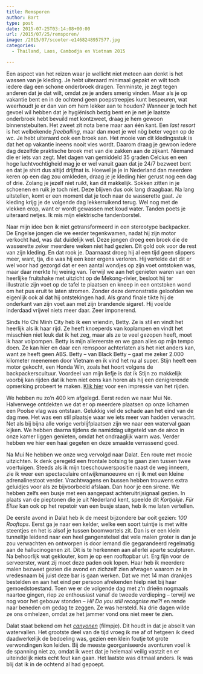 ```yaml
---
title: Remsporen
author: Bart
type: post
date: 2015-07-25T03:14:08+00:00
url: /2015/07/25/remsporen/
image: /2015/07/scooter-e1468248957577.jpg
categories:
  - Thailand, Laos, Cambodja en Vietnam 2015

---
```

Een aspect van het reizen waar je wellicht niet meteen aan denkt is het wassen van je kleding. Je hebt uiteraard minimaal gepakt en wilt toch iedere dag een schone onderbroek dragen. Tenminste, je zegt tegen anderen dat je dat wilt, omdat ze je anders smerig vinden. Maar als je op vakantie bent en in de ochtend geen poepstreepjes kunt bespeuren, wat weerhoudt je er dan van om hem lekker aan te houden? Wanneer je toch het gevoel wil hebben dat je hygiënisch bezig bent en je net je laatste onderbroek hebt bevuild met kontzweet, draag je hem gewoon binnenstebuiten. Het zweet zit nota bene maar aan één kant. Een _last resort_ is het welbekende _freeballing_, maar dan moet je wel nòg beter vegen op de wc. Je hebt uiteraard ook een broek aan. Het mooie van dit kledingsstuk is dat het op vakantie ineens nooit vies wordt. Daarom draag je gewoon iedere dag dezelfde praktische broek met van die zakken aan de zijkant. Niemand die er iets van zegt. Met dagen van gemiddeld 35 graden Celcius en een hoge luchtvochtigheid mag je er wel vanuit gaan dat je 24/7 bezweet bent en dat je shirt dus altijd drijfnat is. Hoewel je je in Nederland dan meerdere keren op een dag zou omkleden, draag je je kleding hier gerust nog een dag of drie. Zolang je jezelf niet ruikt, kan dit makkelijk. Sokken zitten in je schoenen en ruik je toch niet. Deze blijven dus ook lang draagbaar. Na lang uitstellen, komt er een moment dat je toch naar de wasserette gaat. Je kleding krijg je de volgende dag lekkerruikend terug. Wel nog met de vlekken erop, want er wordt gewassen met koud water. Tanden poets je uiteraard netjes. Ik mis mijn elektrische tandenborstel.

Naar mijn idee ben ik niet getransformeerd in een stereotype backpacker. De Engelse jongen die we eerder tegenkwamen, nadat hij zijn motor verkocht had, was dat duidelijk wel. Deze jongen droeg een broek die de wasserette zeker meerdere weken niet had gezien. Dit gold ook voor de rest van zijn kleding. En dat rook je. Daarnaast droeg hij al een tijd geen slippers meer, want, tja, die was hij een keer ergens verloren. Hij vertelde dat dit er wel voor had gezorgd dat er een aantal wondjes op zijn voet ontstoken was, maar daar merkte hij weinig van. Terwijl we aan het genieten waren van een heerlijke fruitshake met uitzicht op de Mekong-rivier, besloot hij ter illustratie zijn voet op de tafel te plaatsen en kneep in een ontstoken wond om het pus eruit te laten stromen. Zonder deze demonstratie geloofden we eigenlijk ook al dat hij ontstekingen had. Als grand finale tikte hij de onderkant van zijn voet aan met zijn brandende sigaret. Hij voelde inderdaad vrijwel niets meer daar. Zeer imponerend.

Sinds Ho Chi Minh City heb ik een vriendin, Betty. Ze is stil en vindt het heerlijk als ik haar rijd. Ze heeft knoeperds van koplampen en vindt het misschien niet leuk dat ik het zeg, maar als ze te veel gezopen heeft, moet ik haar volpompen. Betty is mijn allereerste en we gaan alles op mijn tempo doen. Ze kan hier en daar een remspoor achterlaten als het niet anders kan, want ze heeft geen ABS. Betty &#8211; van Black Betty &#8211; gaat me zeker 2.000 kilometer meenemen door Vietnam en ik vind het nu al super.  Stijn heeft een motor gekocht, een Honda Win, zoals het hoort volgens de backpackerscultuur. Voordeel van mijn liefje is dat ik Stijn zo makkelijk voorbij kan rijden dat ik hem niet eens kan horen als hij een denigrerende opmerking probeert te maken. <a href="https://youtu.be/Sh54bELBKco" target="_blank">Klik hier</a> voor een impressie van het rijden.

We hebben nu zo&#8217;n 400 km afgelegd. Eerst reden we naar Mui Ne. Halverwege ontdekten we dat er op meerdere plaatsen op onze lichamen een Poolse vlag was ontstaan. Gelukkig viel de schade aan het eind van de dag mee. Het was een stil plaatsje waar we iets meer van hadden verwacht. Net als bij bijna alle vorige verblijfplaatsen zijn we naar een waterval gaan kijken. We hebben daarna tijdens de namiddag uitgeteld van de airco in onze kamer liggen genieten, omdat het ondraaglijk warm was. Verder hebben we hier een haai gegeten en deze smaakte verrassend goed.

Na Mui Ne hebben we onze weg vervolgd naar Dalat. Een route met mooie uitzichten. Ik denk geregeld een frontale botsing te gaan zien tussen twee voertuigen. Steeds als ik mijn toeschouwerspositie naast de weg inneem, zie ik weer een spectaculaire ontwijkmanoeuvre en rij ik met een kleine adrenalinestoot verder. Vrachtwagens en bussen hebben trouwens extra geluidjes voor als ze bijvoorbeeld afslaan. Dan hoor je een sirene. We hebben zelfs een busje met een aangepast achteruitrijsignaal gezien. In plaats van de pieptonen die je uit Nederland kent, speelde dit _Kortjakje_. _Für Elise_ kan ook op het repetoir van een busje staan, heb ik me laten vertellen.

De eerste avond in Dalat heb ik de meest bijzondere bar ooit gezien: _100 Rooftops._ Eerst ga je naar een kelder, welke een soort tuintje is met witte steentjes en het is alsof je tussen boomwortels zit. Dan is er een klein tunneltje leidend naar een heel gangenstelsel dat vele malen groter is dan je zou verwachten en ontworpen is door iemand die gegarandeerd regelmatig aan de hallucinogenen zit. Dit is te herkennen aan allerlei aparte sculpturen. Na behoorlijk wat geklouter, kom je op een rooftopbar uit. Erg fijn voor de serveerster, want zij moet deze paden ook lopen. Haar heb ik meerdere malen bezweet gezien die avond en zichzelf zien afvragen waarom ze in vredesnaam bij juist deze bar is gaan werken. Dat we met 14 man drankjes bestelden en aan het eind per persoon afrekenden hielp niet bij haar gemoedstoestand. Toen we er de volgende dag met z&#8217;n drieën nogmaals naartoe gingen, riep ze enthousiast vanaf de tweede verdieping &#8211; terwijl we nog voor het gebouw stonden &#8211; _Hi! Do you still recognise me?!_ en rende naar beneden om gedag te zeggen. Ze was hersteld. Na drie dagen wilde ze ons omhelzen, omdat ze het jammer vond ons niet meer te zien.

Dalat staat bekend om het _<a href="https://youtu.be/Ell6D6sFOec" target="_blank">canyonen</a>_ (filmpje). Dit houdt in dat je abseilt van watervallen. Het grootste deel van de tijd vroeg ik me af of hetgeen ik deed daadwerkelijk de bedoeling was, gezien een klein foutje tot grote verwondingen kon leiden. Bij de meeste georganiseerde avonturen voel ik de spanning niet zo, omdat ik weet dat je helemaal veilig vastzit en er uiteindelijk niets echt fout kan gaan. Het laatste was ditmaal anders. Ik was blij dat ik in de ochtend al had gepoept.
